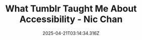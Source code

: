 ---
layout: bookmark
title: What Tumblr Taught Me About Accessibility - Nic Chan
tags:
  - Bookmarks
  - Accessibility
  - Social media
  - Community
date: 2025-04-21T03:14:34.316Z
created: 2025-04-21T03:14:34.316Z
modified: 2025-04-21T03:17:47.048Z
link: https://www.nicchan.me/blog/what-tumblr-taught-me-about-accessibility/
id: 1019818178
excerpt: Things I've learned about accessibility from my many years on Tumblr.
image: https://rdl.ink/render/https%3A%2F%2Fwww.nicchan.me%2Fblog%2Fwhat-tumblr-taught-me-about-accessibility%2F
---